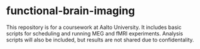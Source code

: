 # functional-brain-imaging
This repository is for a coursework at Aalto University. It includes basic scripts for scheduling and running MEG and fMRI experiments. 
Analysis scripts will also be included, but results are not shared due to confidentality.
